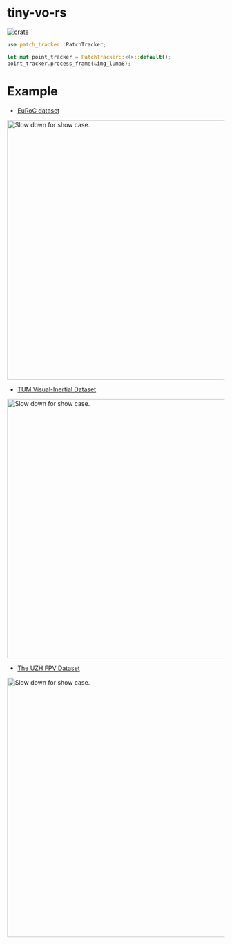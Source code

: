 # tiny-vo-rs
[![crate](https://img.shields.io/crates/v/patch-tracker.svg)](https://crates.io/crates/patch-tracker)

```rust
use patch_tracker::PatchTracker;

let mut point_tracker = PatchTracker::<4>::default();
point_tracker.process_frame(&img_luma8);
```

# Example
* [EuRoC dataset](https://projects.asl.ethz.ch/datasets/doku.php?id=kmavvisualinertialdatasets)
<img src="docs/euroc.avif" width="600" alt="Slow down for show case.">

* [TUM Visual-Inertial Dataset](https://cvg.cit.tum.de/data/datasets/visual-inertial-dataset)
<img src="docs/tum_vi.avif" width="600" alt="Slow down for show case.">

* [The UZH FPV Dataset](https://fpv.ifi.uzh.ch/datasets)
<img src="docs/uzh.avif" width="600" alt="Slow down for show case.">
